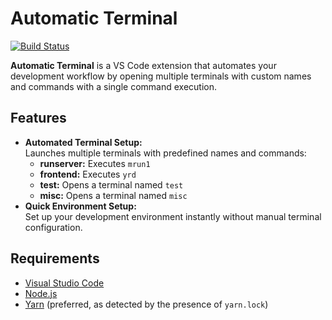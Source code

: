 # Automatic Terminal

[![Build Status](https://img.shields.io/travis/your-repo/automatic-terminal.svg)](https://travis-ci.org/your-repo/automatic-terminal)

**Automatic Terminal** is a VS Code extension that automates your development workflow by opening multiple terminals with custom names and commands with a single command execution.

## Features

- **Automated Terminal Setup:**  
  Launches multiple terminals with predefined names and commands:
  - **runserver:** Executes `mrun1`
  - **frontend:** Executes `yrd`
  - **test:** Opens a terminal named `test`
  - **misc:** Opens a terminal named `misc`
- **Quick Environment Setup:**  
  Set up your development environment instantly without manual terminal configuration.

## Requirements

- [Visual Studio Code](https://code.visualstudio.com/)
- [Node.js](https://nodejs.org/)
- [Yarn](https://yarnpkg.com/) (preferred, as detected by the presence of `yarn.lock`)
